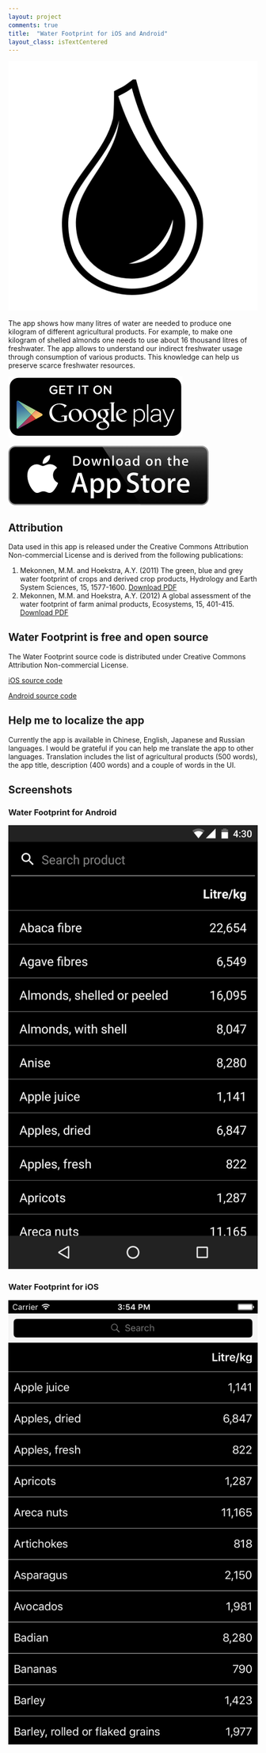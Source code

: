 ```yaml
---
layout: project
comments: true
title:  "Water Footprint for iOS and Android"
layout_class: isTextCentered
---
```


<img src='/image/projects/2015_12_03_water_footprint/water_footprint_for_android_and_ios_logo.png' alt='Water Footprint for Android and iOS logo' class='isMax200PxWide'>

The app shows how many litres of water are needed to produce one kilogram of different agricultural products. For example, to make one kilogram of shelled almonds one needs to use about 16 thousand litres of freshwater. The app allows to understand our indirect freshwater usage through consumption of various products. This knowledge can help us preserve scarce freshwater resources.

<a href='https://play.google.com/store/apps/details?id=com.evgenii.waterfootprint' title='Get it on Google Play'><img src='/image/logos/google_play_badge.png' alt='Get it on Google Play' class='isMax200PxWide'></a>

<a href='https://itunes.apple.com/us/app/water-footprint/id1044041294' title='Download on App Store'><img src='/image/logos/appstore_badge.png' alt='Download on App Store' class='isMax200PxWide'></a>


## Attribution

Data used in this app is released under the Creative Commons Attribution Non-commercial License and is derived from the following publications:

1. Mekonnen, M.M. and Hoekstra, A.Y. (2011) The green, blue and grey water footprint of crops and derived crop products, Hydrology and Earth System Sciences, 15, 1577-1600. [Download PDF](/files/2015/12/crop_products_water_footprint.pdf)
1. Mekonnen, M.M. and Hoekstra, A.Y. (2012) A global assessment of the water footprint of farm animal products, Ecosystems, 15, 401-415. [Download PDF](/files/2015/12/animal_products_water_footprint.pdf)

## Water Footprint is free and open source

The Water Footprint source code is distributed under Creative Commons Attribution Non-commercial License.

[iOS source code](https://github.com/evgenyneu/water-footprint-ios)

[Android source code](https://github.com/evgenyneu/water-footprint-android)


## Help me to localize the app

Currently the app is available in Chinese, English, Japanese and Russian languages. I would be grateful if you can help me translate the app to other languages. Translation includes the list of agricultural products (500 words), the app title, description (400 words) and a couple of words in the UI.

## Screenshots

### Water Footprint for Android

<img src='/image/projects/2015_12_03_water_footprint/water_footprint_android_english.png' alt='Water Footprint for Android' class='isMax300PxWide hasBorderShade90'>

### Water Footprint for iOS

<img src='/image/projects/2015_12_03_water_footprint/water_footprint_iphone_english.png' alt='Water Footprint for iOS' class='isMax300PxWide hasBorderShade90'>